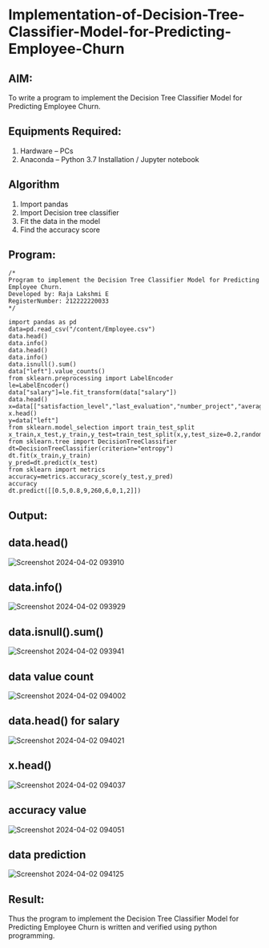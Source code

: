 # Implementation-of-Decision-Tree-Classifier-Model-for-Predicting-Employee-Churn

## AIM:
To write a program to implement the Decision Tree Classifier Model for Predicting Employee Churn.

## Equipments Required:
1. Hardware – PCs
2. Anaconda – Python 3.7 Installation / Jupyter notebook

## Algorithm
1. Import pandas
2. Import Decision tree classifier
3. Fit the data in the model
4. Find the accuracy score

## Program:
```
/*
Program to implement the Decision Tree Classifier Model for Predicting Employee Churn.
Developed by: Raja Lakshmi E
RegisterNumber: 212222220033 
*/
```
```
import pandas as pd
data=pd.read_csv("/content/Employee.csv")
data.head()
data.info()
data.head()
data.info()
data.isnull().sum()
data["left"].value_counts()
from sklearn.preprocessing import LabelEncoder
le=LabelEncoder()
data["salary"]=le.fit_transform(data["salary"])
data.head()
x=data[["satisfaction_level","last_evaluation","number_project","average_montly_hours","time_spend_company","Work_accident","promotion_last_5years","salary"]]
x.head()
y=data["left"]
from sklearn.model_selection import train_test_split
x_train,x_test,y_train,y_test=train_test_split(x,y,test_size=0.2,random_state=100)
from sklearn.tree import DecisionTreeClassifier
dt=DecisionTreeClassifier(criterion="entropy")
dt.fit(x_train,y_train)
y_pred=dt.predict(x_test)
from sklearn import metrics
accuracy=metrics.accuracy_score(y_test,y_pred)
accuracy
dt.predict([[0.5,0.8,9,260,6,0,1,2]])
```

## Output:
## data.head()
![Screenshot 2024-04-02 093910](https://github.com/rajalakshmi8248/Implementation-of-Decision-Tree-Classifier-Model-for-Predicting-Employee-Churn/assets/122860827/a5281883-eed0-439e-b4fa-922bbdfbed98)

## data.info()
![Screenshot 2024-04-02 093929](https://github.com/rajalakshmi8248/Implementation-of-Decision-Tree-Classifier-Model-for-Predicting-Employee-Churn/assets/122860827/7c989f04-c2db-4949-a088-ad348bbec7c7)
## data.isnull().sum()
![Screenshot 2024-04-02 093941](https://github.com/rajalakshmi8248/Implementation-of-Decision-Tree-Classifier-Model-for-Predicting-Employee-Churn/assets/122860827/3d23a2f9-d8bf-4ca2-b00c-3e581ca80770)
## data value count
![Screenshot 2024-04-02 094002](https://github.com/rajalakshmi8248/Implementation-of-Decision-Tree-Classifier-Model-for-Predicting-Employee-Churn/assets/122860827/10ee6c65-157b-4f16-95bc-0dc9664953a9)
## data.head() for salary
![Screenshot 2024-04-02 094021](https://github.com/rajalakshmi8248/Implementation-of-Decision-Tree-Classifier-Model-for-Predicting-Employee-Churn/assets/122860827/6492ed67-18af-46c1-8141-d168878dd59d)
## x.head()
![Screenshot 2024-04-02 094037](https://github.com/rajalakshmi8248/Implementation-of-Decision-Tree-Classifier-Model-for-Predicting-Employee-Churn/assets/122860827/b3b08f53-9a93-4cdc-8403-6c601bae877e)
## accuracy value
![Screenshot 2024-04-02 094051](https://github.com/rajalakshmi8248/Implementation-of-Decision-Tree-Classifier-Model-for-Predicting-Employee-Churn/assets/122860827/7026b909-59d8-4316-afaf-22270aa8dd90)
## data prediction
![Screenshot 2024-04-02 094125](https://github.com/rajalakshmi8248/Implementation-of-Decision-Tree-Classifier-Model-for-Predicting-Employee-Churn/assets/122860827/5f8fee59-9658-437e-8a98-8405059f69c6)












## Result:
Thus the program to implement the  Decision Tree Classifier Model for Predicting Employee Churn is written and verified using python programming.
